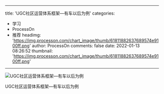 
---
title: 'UGC社区运营体系框架—有车以后为例'
categories: 
 - 学习
 - ProcessOn
 - 推荐
headimg: 'https://img.processon.com/chart_image/thumb/61811882637689574e9100ff.png'
author: ProcessOn
comments: false
date: 2022-01-13 08:26:52
thumbnail: 'https://img.processon.com/chart_image/thumb/61811882637689574e9100ff.png'
---

<div>   
<img class="thumb" alt="UGC社区运营体系框架—有车以后为例" src="https://img.processon.com/chart_image/thumb/61811882637689574e9100ff.png" referrerpolicy="no-referrer">
<p>UGC社区运营体系框架—有车以后为例</p>  
</div>
            